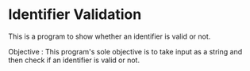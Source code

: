 # Identifier Validation

This is a program to show whether an identifier is valid or not.

Objective : This program's sole objective is to take input as a string and then check if an identifier is valid or not.
